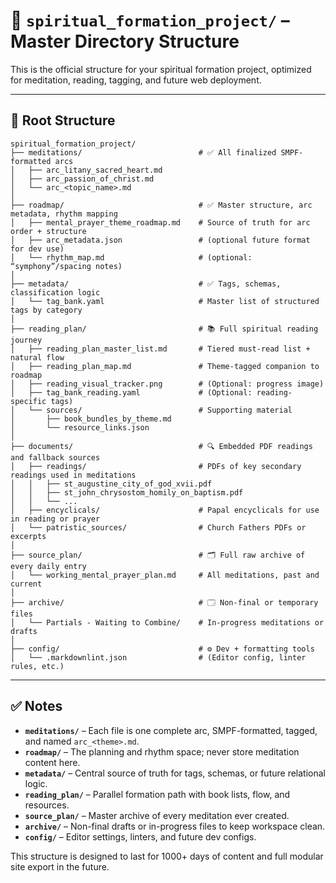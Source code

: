 
# 📁 `spiritual_formation_project/` – Master Directory Structure

This is the official structure for your spiritual formation project, optimized for meditation, reading, tagging, and future web deployment.

---

## 📂 Root Structure

```text
spiritual_formation_project/
├── meditations/                          # ✅ All finalized SMPF-formatted arcs
│   ├── arc_litany_sacred_heart.md
│   ├── arc_passion_of_christ.md
│   └── arc_<topic_name>.md
│
├── roadmap/                              # ✅ Master structure, arc metadata, rhythm mapping
│   ├── mental_prayer_theme_roadmap.md    # Source of truth for arc order + structure
│   ├── arc_metadata.json                 # (optional future format for dev use)
│   └── rhythm_map.md                     # (optional: “symphony”/spacing notes)
│
├── metadata/                             # ✅ Tags, schemas, classification logic
│   └── tag_bank.yaml                     # Master list of structured tags by category
│
├── reading_plan/                         # 📚 Full spiritual reading journey
│   ├── reading_plan_master_list.md       # Tiered must-read list + natural flow
│   ├── reading_plan_map.md               # Theme-tagged companion to roadmap
│   ├── reading_visual_tracker.png        # (Optional: progress image)
│   ├── tag_bank_reading.yaml             # (Optional: reading-specific tags)
│   └── sources/                          # Supporting material
│       ├── book_bundles_by_theme.md
│       └── resource_links.json
│
├── documents/                            # 🔍 Embedded PDF readings and fallback sources
│   ├── readings/                         # PDFs of key secondary readings used in meditations
│   │   ├── st_augustine_city_of_god_xvii.pdf
│   │   ├── st_john_chrysostom_homily_on_baptism.pdf
│   │   └── ...
│   ├── encyclicals/                      # Papal encyclicals for use in reading or prayer
│   └── patristic_sources/                # Church Fathers PDFs or excerpts
│
├── source_plan/                          # 🗂️ Full raw archive of every daily entry
│   └── working_mental_prayer_plan.md     # All meditations, past and current
│
├── archive/                              # 🗔️ Non-final or temporary files
│   └── Partials - Waiting to Combine/    # In-progress meditations or drafts
│
├── config/                               # ⚙️ Dev + formatting tools
│   └── .markdownlint.json                # (Editor config, linter rules, etc.)
```

---

## ✅ Notes

- **`meditations/`** – Each file is one complete arc, SMPF-formatted, tagged, and named `arc_<theme>.md`.
- **`roadmap/`** – The planning and rhythm space; never store meditation content here.
- **`metadata/`** – Central source of truth for tags, schemas, or future relational logic.
- **`reading_plan/`** – Parallel formation path with book lists, flow, and resources.
- **`source_plan/`** – Master archive of every meditation ever created.
- **`archive/`** – Non-final drafts or in-progress files to keep workspace clean.
- **`config/`** – Editor settings, linters, and future dev configs.

This structure is designed to last for 1000+ days of content and full modular site export in the future.

